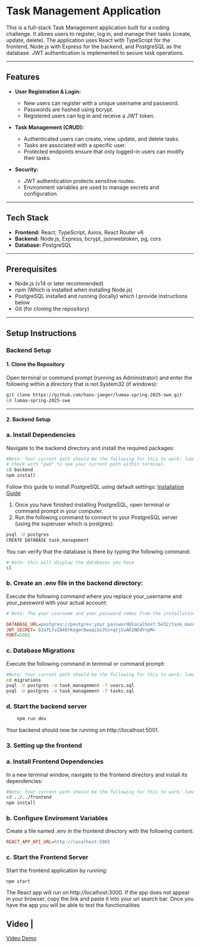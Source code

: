 # Task Management Application

This is a full-stack Task Management application built for a coding challenge. It allows users to register, log in, and manage their tasks (create, update, delete).
The application uses React with TypeScript for the frontend, Node.js with Express for the backend, and PostgreSQL as the database. JWT authentication is implemented to secure task operations.

---

## Features

- **User Registration & Login:**

  - New users can register with a unique username and password.
  - Passwords are hashed using bcrypt.
  - Registered users can log in and receive a JWT token.

- **Task Management (CRUD):**

  - Authenticated users can create, view, update, and delete tasks.
  - Tasks are associated with a specific user.
  - Protected endpoints ensure that only logged-in users can modify their tasks.

- **Security:**
  - JWT authentication protects sensitive routes.
  - Environment variables are used to manage secrets and configuration.

---

## Tech Stack

- **Frontend:** React, TypeScript, Axios, React Router v6
- **Backend:** Node.js, Express, bcrypt, jsonwebtoken, pg, cors
- **Database:** PostgreSQL

---

## Prerequisites

- Node.js (v14 or later recommended)
- npm (Which is installed when installing Node.js)
- PostgreSQL installed and running (locally) which I provide instructions below
- Git (for cloning the repository)

---

## Setup Instructions

### Backend Setup

#### 1. Clone the Repository

Open terminal or command prompt (running as Administrator) and enter the following within a directory that is not System32 (if windows):

```bash
git clone https://github.com/hans-jaeger/lumaa-spring-2025-swe.git
cd lumaa-spring-2025-swe
```

---

#### 2. Backend Setup

### a. Install Dependencies

Navigate to the backend directory and install the required packages:

```bash
#Note: Your current path should be the following for this to work: lumaa-spring-2025/
# Check with "pwd" to see your current path within terminal.
cd backend
npm install
```

Follow this guide to install PostgreSQL using default settings: [Installation Guide](https://www.prisma.io/dataguide/postgresql/setting-up-a-local-postgresql-database?query=&page=1)

1. Once you have finished installing PostgreSQL, open terminal or command prompt in your computer.
2. Run the following command to connect to your PostgreSQL server (using the superuser which is postgres):

```bash
psql -U postgres
CREATE DATABASE task_management
```

You can verify that the database is there by typing the following command:

```bash
# Note: this will display the databases you have
\l
```

### b. Create an .env file in the backend directory:

Execute the following command where you replace your_username and your_password with your actual account:

```ini
# Note: The your_username and your_password comes from the installation when from installing PostGreSQL. Usually the default username is postgres but check your account information.

DATABASE_URL=postgres://postgres:your_password@localhost:5432/task_management
JWT_SECRET= b3aTLYvZA48rKogmrDwaqiGs3Vz+qtjSuAK1NDdYnpM=
PORT=5001

```

### c. Database Migrations

Execute the following command in terminal or command prompt:

```bash
#Note: Your current path should be the following for this to work: lumaa-spring-2025/backend.
cd migrations
psql -U postgres -d task_management -f users.sql
psql -U postgres -d task_management -f tasks.sql

```

### d. Start the backend server

```bash
    npm run dev
```

Your backend should now be running on http://localhost:5001.

### 3. Setting up the frontend

### a. Install Frontend Dependencies

In a new terminal window, navigate to the frontend directory and install its dependencies:

```bash
#Note: Your current path should be the following for this to work: lumaa-spring-2025/backend/migrations.
cd ../../frontend
npm install
```

### b. Configure Enviroment Variables

Create a file named .env in the frontend directory with the following content:

```ini
REACT_APP_API_URL=http://localhost:5001
```

### c. Start the Frontend Server

Start the frontend application by running:

```bash
npm start
```

The React app will run on http://localhost:3000. If the app does not appear in your browser, copy the link and paste it into your url search bar. Once you have the app you will be able to test the functionalities

## Video |

[Video Demo](https://www.youtube.com/watch?v=lCFaQ71sDLY)
